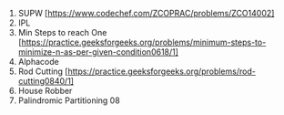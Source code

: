 01. SUPW [https://www.codechef.com/ZCOPRAC/problems/ZCO14002]
02. IPL 
03. Min Steps to reach One [https://practice.geeksforgeeks.org/problems/minimum-steps-to-minimize-n-as-per-given-condition0618/1]
04. Alphacode
05. Rod Cutting [https://practice.geeksforgeeks.org/problems/rod-cutting0840/1]
06. House Robber
07. Palindromic Partitioning
08